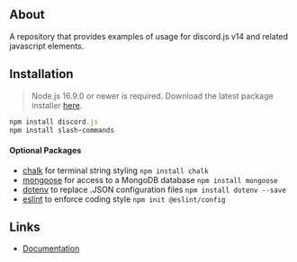 ## About

A repository that provides examples of usage for discord.js v14 and related javascript elements.

## Installation

> Node.js 16.9.0 or newer is required.
Download the latest package installer [here](https://nodejs.org/en/download/).

```ruby
npm install discord.js
npm install slash-commands
```

#### Optional Packages

* [chalk](https://www.npmjs.com/package/chalk) for terminal string styling `npm install chalk`
* [mongoose](https://www.npmjs.com/package/mongoose) for access to a MongoDB database `npm install mongoose`
* [dotenv](https://www.npmjs.com/package/dotenv) to replace .JSON configuration files `npm install dotenv --save`
* [eslint](https://www.npmjs.com/package/eslint) to enforce coding style `npm init @eslint/config`

## Links

* [Documentation](https://discord.js.org/#/)

 
